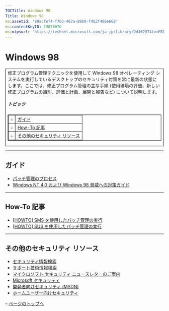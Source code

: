 ```yaml
---
TOCTitle: Windows 98
Title: Windows 98
ms:assetid: '89acfef4-f703-407a-89b0-f4b2f480e668'
ms:contentKeyID: 19870070
ms:mtpsurl: 'https://technet.microsoft.com/ja-jp/library/Dd362374(v=MSDN.10)'
---
```


Windows 98
==========

<table border="0" cellpadding="0" cellspacing="0">
<tbody>
<tr>
<td style="border:1px solid black;" colspan="5">
修正プログラム管理テクニックを使用して Windows 98 オペレーティング システムを実行しているデスクトップのセキュリティ対策を常に最新の状態にします。ここでは、修正プログラム管理の主な手順 (使用環境の評価、新しい修正プログラムの識別、評価と計画、展開と報告など) について説明します。
  
##### トピック

<table style="border:1px solid black;">  
<tr>
<td style="border:1px solid black;"><a href="#eaa"><img src="images/dd362374.arrow_px_down(ja-jp,TechNet.10).gif" alt="ガイド" width="7" height="9" /></a></td>
<td style="border:1px solid black;"><a href="#eaa">ガイド</a></td>
</tr> 
<tr>
<td style="border:1px solid black;"><a href="#ehb"><img src="images/dd362374.arrow_px_down(ja-jp,TechNet.10).gif" alt="How-To 記事" width="7" height="9" /></a></td>
<td style="border:1px solid black;"><a href="#ehb">How-To 記事</a></td>
</tr> 
<tr>
<td style="border:1px solid black;"><a href="#epb"><img src="images/dd362374.arrow_px_down(ja-jp,TechNet.10).gif" alt="その他のセキュリティ リソース" width="7" height="9" /></a></td>
<td style="border:1px solid black;"><a href="#epb">その他のセキュリティ リソース</a></td>
</tr>
</table>

</td>
</tr>
</tbody>
</table>
 

------------------------------------------------------------------------

ガイド
------

-   [パッチ管理のプロセス](https://www.microsoft.com/japan/technet/security/topics/patchmanagement/secmod193.mspx)
-   [Windows NT 4.0 および Windows 98 脅威への対策ガイド](https://www.microsoft.com/japan/technet/security/topics/networksecurity/threatmi.mspx)

------------------------------------------------------------------------

How-To 記事 
------------

-   [\[HOWTO\] SMS を使用したパッチ管理の実行](https://www.microsoft.com/japan/technet/security/prodtech/sms/secmod199.mspx)
-   [\[HOWTO\] SUS を使用したパッチ管理の実行](https://www.microsoft.com/japan/technet/security/prodtech/sus/secmod198.mspx)

------------------------------------------------------------------------

その他のセキュリティ リソース 
------------------------------

-   [セキュリティ情報検索](https://www.microsoft.com/japan/technet/security/current.aspx)
-   [サポート技術情報検索](https://support.microsoft.com/search/)
-   [マイクロソフト セキュリティ ニュースレターのご案内](https://www.microsoft.com/japan/technet/security/secnews/default.mspx)
-   [Microsoft セキュリティ](https://www.microsoft.com/japan/security/)
-   [開発者向けセキュリティ (MSDN)](https://www.microsoft.com/japan/msdn/security/)
-   [ホームユーザー向けセキュリティ](https://www.microsoft.com/japan/athome/security/default.mspx)

[<img src="images/dd362374.arrow_px_up(ja-jp,TechNet.10).gif" alt="ページのトップへ" width="7" height="9" />](#top) [ページのトップへ](#top)
